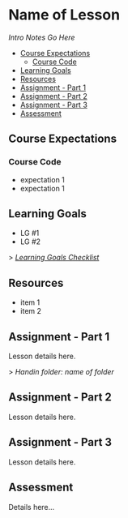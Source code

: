 # Name of Lesson

*Intro Notes Go Here* 

<!-- TOC depthFrom:2 -->

- [Course Expectations](#course-expectations)
    - [Course Code](#course-code)
- [Learning Goals](#learning-goals)
- [Resources](#resources)
- [Assignment - Part 1](#assignment---part-1)
- [Assignment - Part 2](#assignment---part-2)
- [Assignment - Part 3](#assignment---part-3)
- [Assessment](#assessment)

<!-- /TOC -->

## Course Expectations

### Course Code

- expectation 1
- expectation 1

## Learning Goals

- LG #1
- LG #2

\> *<a href="https://www.beens.org/learning-goals-checklist/" target="_blank">Learning Goals Checklist</a>*

## Resources

- item 1
- item 2

## Assignment - Part 1

Lesson details here.

\> *Handin folder: name of folder*

## Assignment - Part 2

Lesson details here.

## Assignment - Part 3

Lesson details here.

## Assessment

Details here...